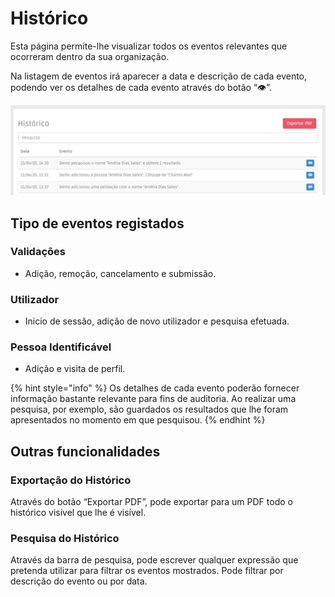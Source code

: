 # Histórico

Esta página permite-lhe visualizar todos os eventos relevantes que ocorreram dentro da sua organização.

Na listagem de eventos irá aparecer a data e descrição de cada evento, podendo ver os detalhes de cada evento através do botão “👁”.

![Página de histórico](<../.gitbook/assets/image (7) (1).png>)

## Tipo de eventos registados

### Validações

* Adição, remoção, cancelamento e submissão.

### Utilizador

* Inicio de sessão, adição de novo utilizador e pesquisa efetuada.

### Pessoa Identificável

* Adição e visita de perfil.

{% hint style="info" %}
Os detalhes de cada evento poderão fornecer informação bastante relevante para fins de auditoria. Ao realizar uma pesquisa, por exemplo, são guardados os resultados que lhe foram apresentados no momento em que pesquisou.
{% endhint %}

## Outras funcionalidades

### Exportação do Histórico&#x20;

Através do botão “Exportar PDF”, pode exportar para um PDF todo o histórico visível que lhe é visível.

### Pesquisa do Histórico&#x20;

Através da barra de pesquisa, pode escrever qualquer expressão que pretenda utilizar para filtrar os eventos mostrados. Pode filtrar por descrição do evento ou por data.
